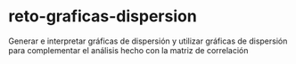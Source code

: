 # reto-graficas-dispersion
Generar e interpretar gráficas de dispersión y utilizar gráficas de dispersión para complementar el análisis hecho con la matriz de correlación
